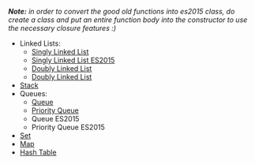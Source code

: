 *__Note:__ in order to convert the good old functions into es2015 class, do create a class and put an entire function body into the constructor to use the necessary closure features :)*
- Linked Lists:
  - [Singly Linked List](./linked-list.js)
  - [Singly Linked List ES2015](./linked-list-es2015.js)
  - [Doubly Linked List](./dbly-linked.js)
  - [Doubly Linked List](./dbly-linked-es2015.js)
- [Stack](./stack.js)
- Queues:
  - [Queue](./queue.js)
  - [Priority Queue](./priority-queue.js)
  - Queue ES2015
  - Priority Queue ES2015
- [Set](./sets.js)
- [Map](./maps.js)
- [Hash Table](./hash-tables.js)